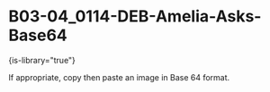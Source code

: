 # B03-04_0114-DEB-Amelia-Asks-Base64

{is-library="true"}

<snippet id="B03-04_0114-DEB-Amelia-Asks-Base64_snippet">

 If appropriate, copy then paste an image in Base 64 format.

</snippet>